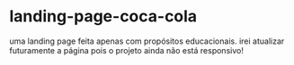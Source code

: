 # landing-page-coca-cola
uma landing page feita apenas com propósitos educacionais.
irei atualizar futuramente a página pois o projeto ainda não está responsivo!
